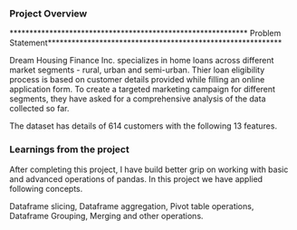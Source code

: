 ### Project Overview

 ************************************************************ Problem Statement***********************************************************

Dream Housing Finance Inc. specializes in home loans across different market segments - rural, urban and semi-urban. Thier loan eligibility process is based on customer details provided while filling an online application form. To create a targeted marketing campaign for different segments, they have asked for a comprehensive analysis of the data collected so far.

The dataset has details of 614 customers with the following 13 features.




### Learnings from the project

 After completing this project, I have build better grip on working with basic and advanced operations of pandas. In this project we have applied following concepts.

Dataframe slicing,
Dataframe aggregation,
Pivot table operations,
Dataframe Grouping,
Merging
and other operations.
